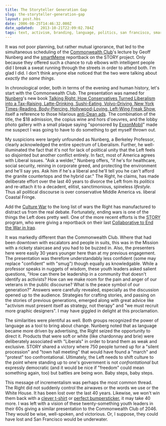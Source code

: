 ```yaml
---
title: The Storyteller Generation Gap
slug: the-storyteller-generation-gap
layout: post.hbs
date: 2006-08-25T14:46:32.000Z
date_updated:   2013-10-21T22:09:02.784Z
tags: text, activism, branding, language, politics, san francisco, smartmeme, war
---
```


It was not poor planning, but rather mutual ignorance, that led to the simultaneous scheduling of the <a href="http://www.commonwealthclub.org/" title="CommonwealthClub.org">Commonwealth Club</a>'s lecture by Geoff Nunberg and the <a href="http://smartmeme.com/" title="smartMeme.com">smartMeme</a> reportback on the STORY project. Only because they offered such a chance to rub elbows with intelligent people did I break a sweat running through the streets in order to attend both. I'm glad I did. I don't think anyone else noticed that the two were talking about <em>exactly the same things</em>.<!--more-->

In chronological order, both in terms of the evening and human history, let's start with the Commonwealth Club. The presentation was named for <a href="http://www-csli.stanford.edu/~nunberg/" title="Personal page at Stanford.edu">Nunberg</a>'s new book <a href="http://www.amazon.com/gp/product/1586483862/" title="'Talking Right' on Amazon">Talking Right: How Conservatives Turned Liberalism into a Tax-Raising, Latte-Drinking, Sushi-Eating, Volvo-Driving, New York Times-Reading, Body-Piercing, Hollywood-Loving, Left-Wing Freak Show</a>, itself a reference to those hilarious <a href="http://dir.salon.com/story/opinion/conason/2004/01/08/dean_ad/index.html" title="Salon.com">anti-Dean ads</a>. The combination of the title, the $18 admission, the copius wine and hors d'oeuvres, and the lobby photo gallery with a small plaque saying "sponsored by <a href="http://www.exxonsecrets.org/" title="ExxonSecrets.org">ExxonMobil</a>" made me suspect I was going to have to do something to get myself thrown out.

My suspicions were largely unfounded as Nunberg, a Berkeley Professor, clearly acknowledged the entire spectrum of Liberalism. Further, he well-illuminated the fact that it's not for lack of political unity that the Left feels so disjointed but another conflict entirely. In fact, most of America agrees with Liberal issues. "Ask a welder," Nunberg offers, "if he's for healthcare, social security, reining in corporate greed, and protecting the environment and he'll say yes. Ask him if he's a liberal and he'll tell you he can't afford the granite countertops and the hybrid car." The Right, he claims, has made deliberate effort over the last 40 years to divorce the Left from its <em>politics</em> and re-attach it to a decadent, elitist, sanctimonious, spineless <em>lifestyle</em>. Thus all political discourse is over conservative Middle America vs. liberal Coastal Fringe.

Add the <a href="http://www.policyreview.org/dec00/Fonte.html" title="'Why There is a Culture War' on PolicyReview.org">Culture War</a> to the long list of wars the Right has manufactured to distract us from the real debate. Fortunately, ending wars is one of the things the Left does pretty well. One of the more recent efforts is the <acronym title="Strategy, Training, and Organizing Resources for Youth">STORY</acronym> program, who were giving a reportback on their last <a href="http://smartmeme.com/article.php?list=type&type=69" title="STORY on smartMeme">Collaborative to End the War in Iraq</a>.

It was markedly different than the Commonwealth Club. Where that had been downtown with escalators and people in suits, this was in the Mission with a rickety staircase and you had to be buzzed in. Also, the presenters here were easily 30 years younger here than at my previous engagement. The presentation was therefore understandably less confident (some may replace "confident" with "smug") though equally as knowledgable. While a professor speaks in nuggets of wisdom, these youth leaders asked salient questions, "How can there be leadership in a community that doesn't identify as activists? How can we make room for the pain and anger of our veterans in the public discourse? What is the peace symbol of our generation?" Answers were carefully revealed, especially as the discussion opened up to the audience. Strategies for crafting stories, and passing on the stories of previous generations, emerged along with great advice like "activism must present itself as strategy, not therapy" and "we must recruit more graphic designers". I may have giggled in delight at this proclamation.

The similarities were plentiful as well. Both groups recognized the power of language as a tool to bring about change. Nunberg noted that as language became more driven by advertising, the Right seized the opportunity to direct it. Products that were soft or white (like chardonnay and brie) were deliberately associated with "Liberals" in order to brand them as weak and exclusive. STORY shared a victory where 750 people turned up for a "silent procession" and "town hall meeting" that would have found a "march" and "protest" too confrontational. Ultimately, the Left needs to shift culture to the point where standing up to one's government is not <em>confrontational</em> but expressly democratic (and it would be nice if "freedom" could mean something again, too) but battles are being won. Baby steps, baby steps.

This message of incrementalism was perhaps the most common thread. The Right did not suddenly control the airwaves or the words we use or the White House. It has been lost over the last 40 years. Likewise, we won't win them back with a <a href="http://www.cafepress.com/thewhitehouse/655811" title="Whitehouse.org">clever t-shirt</a> or <a href="http://www.unamerican.com/catalog/" title="Un-American.com">perfect bumpersticker</a>, it may take 40 more. I was left with a vision of these twenty-something youth leaders in their 60s giving a similar presentation to the Commonwealth Club of 2046. They would be wise, well-spoken, and victorious. Or, I suppose, they could have lost and San Francisco would be underwater.
